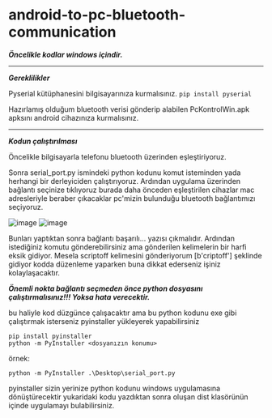 # android-to-pc-bluetooth-communication
***Öncelikle kodlar windows içindir.***
___

***Gereklilikler***

Pyserial kütüphanesini bilgisayarınıza kurmalısınız. ```pip install pyserial``` 

Hazırlamış olduğum bluetooth verisi gönderip alabilen PcKontrolWin.apk apksını android cihazınıza kurmalısınız.
___

***Kodun çalıştırılması***

Öncelikle bilgisayarla telefonu bluetooth üzerinden eşleştiriyoruz.

Sonra serial_port.py ismindeki python kodunu komut isteminden yada herhangi bir derleyiciden çalıştırıyoruz. Ardından uygulama üzerinden bağlantı seçinize tıklıyoruz burada daha önceden eşleştirilen cihazlar mac adresleriyle beraber çıkacaklar pc'mizin bulunduğu bluetooth bağlantımızı seçiyoruz.

![image](https://user-images.githubusercontent.com/99413396/167316293-375a7ba6-f235-4028-8de6-34c4a506c11b.png)
![image](https://user-images.githubusercontent.com/99413396/167316359-3df6c470-2b74-45eb-86a1-c80e3af9b966.png)

Bunları yaptıktan sonra bağlantı başarılı... yazısı çıkmalıdır. Ardından istediğiniz komutu gönderebilirsiniz ama gönderilen kelimelerin bir harfi eksik gidiyor. Mesela scriptoff kelimesini gönderiyorum [b'criptoff'] şeklinde gidiyor kodda düzenleme yaparken buna dikkat ederseniz işiniz kolaylaşacaktır.

***Önemli nokta bağlantı seçmeden önce python dosyasını çalıştırmalısınız!!! Yoksa hata verecektir.***

bu haliyle kod düzgünce çalışacaktır ama bu python kodunu exe gibi çalıştırmak isterseniz pyinstaller yükleyerek yapabilirsiniz 
```
pip install pyinstaller
python -m PyInstaller <dosyanızın konumu>
```

örnek: 
```
python -m PyInstaller .\Desktop\serial_port.py
```

pyinstaller sizin yerinize python kodunu windows uygulamasına dönüştürecektir yukaridaki kodu yazdıktan sonra oluşan dist klasörünün içinde uygulamayı bulabilirsiniz.
